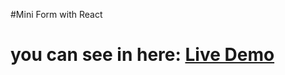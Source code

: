 #Mini Form with React
# you can see in here: <a href="https://form-mini.netlify.app/" target="_blank">Live Demo</a>
